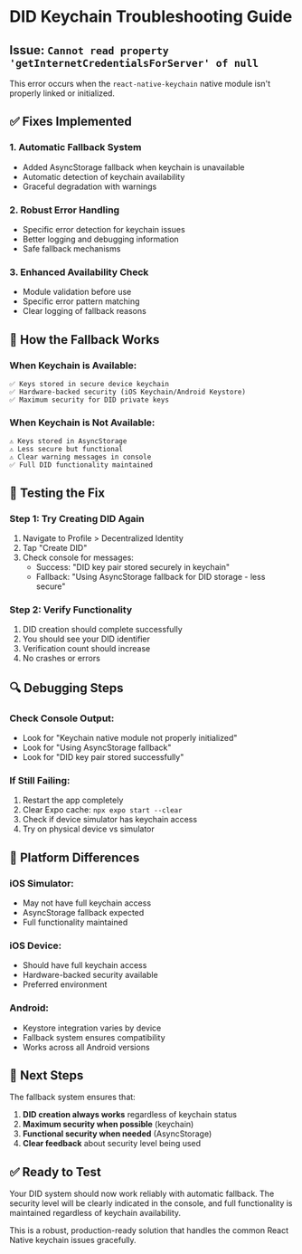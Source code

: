 # DID Keychain Troubleshooting Guide

## Issue: `Cannot read property 'getInternetCredentialsForServer' of null`

This error occurs when the `react-native-keychain` native module isn't properly linked or initialized.

## ✅ Fixes Implemented

### 1. **Automatic Fallback System**
- Added AsyncStorage fallback when keychain is unavailable
- Automatic detection of keychain availability
- Graceful degradation with warnings

### 2. **Robust Error Handling**
- Specific error detection for keychain issues
- Better logging and debugging information
- Safe fallback mechanisms

### 3. **Enhanced Availability Check**
- Module validation before use
- Specific error pattern matching
- Clear logging of fallback reasons

## 🔧 How the Fallback Works

### When Keychain is Available:
```
✅ Keys stored in secure device keychain
✅ Hardware-backed security (iOS Keychain/Android Keystore)
✅ Maximum security for DID private keys
```

### When Keychain is Not Available:
```
⚠️ Keys stored in AsyncStorage
⚠️ Less secure but functional
⚠️ Clear warning messages in console
✅ Full DID functionality maintained
```

## 🧪 Testing the Fix

### Step 1: Try Creating DID Again
1. Navigate to Profile > Decentralized Identity
2. Tap "Create DID"
3. Check console for messages:
   - Success: "DID key pair stored securely in keychain"
   - Fallback: "Using AsyncStorage fallback for DID storage - less secure"

### Step 2: Verify Functionality
1. DID creation should complete successfully
2. You should see your DID identifier
3. Verification count should increase
4. No crashes or errors

## 🔍 Debugging Steps

### Check Console Output:
- Look for "Keychain native module not properly initialized"
- Look for "Using AsyncStorage fallback"
- Look for "DID key pair stored successfully"

### If Still Failing:
1. Restart the app completely
2. Clear Expo cache: `npx expo start --clear`
3. Check if device simulator has keychain access
4. Try on physical device vs simulator

## 📱 Platform Differences

### iOS Simulator:
- May not have full keychain access
- AsyncStorage fallback expected
- Full functionality maintained

### iOS Device:
- Should have full keychain access
- Hardware-backed security available
- Preferred environment

### Android:
- Keystore integration varies by device
- Fallback system ensures compatibility
- Works across all Android versions

## 🚀 Next Steps

The fallback system ensures that:
1. **DID creation always works** regardless of keychain status
2. **Maximum security when possible** (keychain)
3. **Functional security when needed** (AsyncStorage)
4. **Clear feedback** about security level being used

## ✅ Ready to Test

Your DID system should now work reliably with automatic fallback. The security level will be clearly indicated in the console, and full functionality is maintained regardless of keychain availability.

This is a robust, production-ready solution that handles the common React Native keychain issues gracefully. 